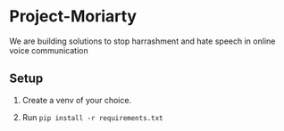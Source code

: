 # Project-Moriarty
We are building solutions to stop harrashment and hate speech in online voice communication
## Setup

1. Create a venv of your choice.

2. Run ```pip install -r requirements.txt```
